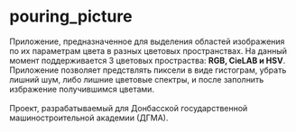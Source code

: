 # pouring_picture
Приложение, предназначенное для выделения областей изображения по их параметрам цвета в разных цветовых пространствах.
На данный момент поддерживается 3 цветовых простраства: **RGB, CieLAB и HSV**.
<br/>Приложение позволяет предствлять пиксели в виде гистограм, убрать лишний шум, либо лишние цветовые спектры, 
и после заполнить избражение получившимся цветами.
<br/>
<br/> Проект, разрабатываемый для Донбасской государственной машиностроительной академии (ДГМА).
